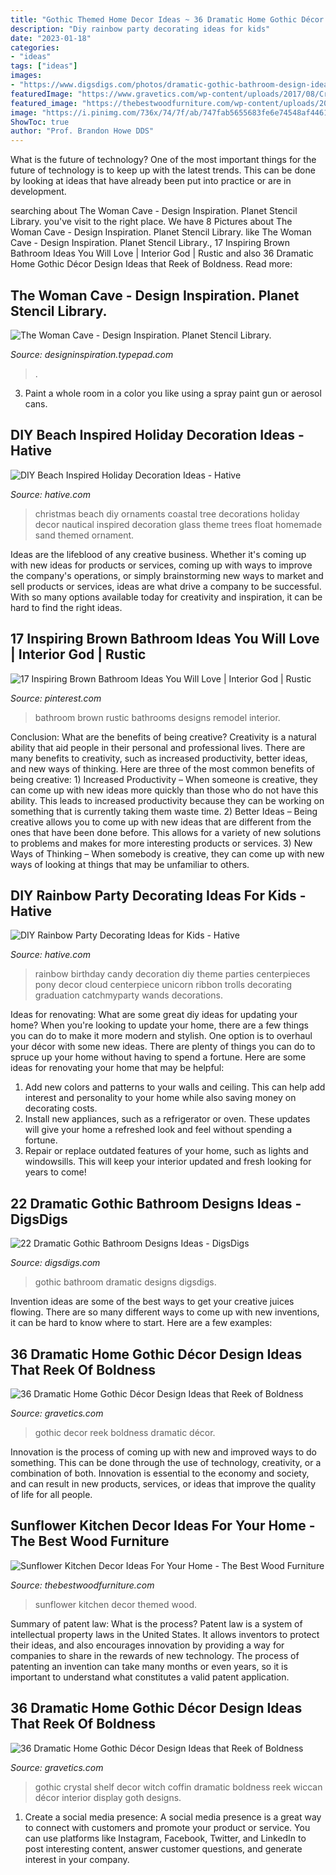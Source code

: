 ```yaml
---
title: "Gothic Themed Home Decor Ideas ~ 36 Dramatic Home Gothic Décor Design Ideas That Reek Of Boldness"
description: "Diy rainbow party decorating ideas for kids"
date: "2023-01-18"
categories:
- "ideas"
tags: ["ideas"]
images:
- "https://www.digsdigs.com/photos/dramatic-gothic-bathroom-design-ideas-4.jpg"
featuredImage: "https://www.gravetics.com/wp-content/uploads/2017/08/Crystal-shelf.jpg"
featured_image: "https://thebestwoodfurniture.com/wp-content/uploads/2018/09/Awesome-Kitchen-Sun-Flowers.jpg"
image: "https://i.pinimg.com/736x/74/7f/ab/747fab5655683fe6e74548af4461a16f.jpg"
ShowToc: true
author: "Prof. Brandon Howe DDS"
---
```



What is the future of technology?
One of the most important things for the future of technology is to keep up with the latest trends. This can be done by looking at ideas that have already been put into practice or are in development.

	

		
searching about The Woman Cave - Design Inspiration. Planet Stencil Library. you've visit to the right place. We have 8 Pictures about The Woman Cave - Design Inspiration. Planet Stencil Library. like The Woman Cave - Design Inspiration. Planet Stencil Library., 17 Inspiring Brown Bathroom Ideas You Will Love | Interior God | Rustic and also 36 Dramatic Home Gothic Décor Design Ideas that Reek of Boldness. Read more:
		
    
## The Woman Cave - Design Inspiration. Planet Stencil Library.

<img loading=lazy src="https://designinspiration.typepad.com/.a/6a00d834537f7169e2017eea1acb97970d-600wi" onerror="this.onerror=null;this.src='https://tse4.mm.bing.net/th?id=OIP.LcJUQv78rgNcS7zvl8kLVAHaLH&amp;pid=15.1';" alt="The Woman Cave - Design Inspiration. Planet Stencil Library.">

_Source: designinspiration.typepad.com_

>. 

	

3. Paint a whole room in a color you like using a spray paint gun or aerosol cans.

    
## DIY Beach Inspired Holiday Decoration Ideas - Hative

<img loading=lazy src="https://hative.com/wp-content/uploads/2015/11/beach-holiday-decorations/7-diy-beach-inspired-holiday-decoration-ideas.jpg" onerror="this.onerror=null;this.src='https://tse1.mm.bing.net/th?id=OIP.aPa0grScN2tcpQIF1mXuwgHaKo&amp;pid=15.1';" alt="DIY Beach Inspired Holiday Decoration Ideas - Hative">

_Source: hative.com_

>christmas beach diy ornaments coastal tree decorations holiday decor nautical inspired decoration glass theme trees float homemade sand themed ornament. 

	

Ideas are the lifeblood of any creative business. Whether it's coming up with new ideas for products or services, coming up with ways to improve the company's operations, or simply brainstorming new ways to market and sell products or services, ideas are what drive a company to be successful. With so many options available today for creativity and inspiration, it can be hard to find the right ideas.

    
## 17 Inspiring Brown Bathroom Ideas You Will Love | Interior God | Rustic

<img loading=lazy src="https://i.pinimg.com/736x/74/7f/ab/747fab5655683fe6e74548af4461a16f.jpg" onerror="this.onerror=null;this.src='https://tse3.mm.bing.net/th?id=OIP.P0nI3oqK6Szh81Xzgy8I4gHaLH&amp;pid=15.1';" alt="17 Inspiring Brown Bathroom Ideas You Will Love | Interior God | Rustic">

_Source: pinterest.com_

>bathroom brown rustic bathrooms designs remodel interior. 

	

Conclusion: What are the benefits of being creative?
Creativity is a natural ability that aid people in their personal and professional lives. There are many benefits to creativity, such as increased productivity, better ideas, and new ways of thinking. Here are three of the most common benefits of being creative: 1) Increased Productivity – When someone is creative, they can come up with new ideas more quickly than those who do not have this ability. This leads to increased productivity because they can be working on something that is currently taking them waste time. 2) Better Ideas – Being creative allows you to come up with new ideas that are different from the ones that have been done before. This allows for a variety of new solutions to problems and makes for more interesting products or services. 3) New Ways of Thinking – When somebody is creative, they can come up with new ways of looking at things that may be unfamiliar to others.

    
## DIY Rainbow Party Decorating Ideas For Kids - Hative

<img loading=lazy src="https://hative.com/wp-content/uploads/2014/11/diy-rainbow-party-decorating-ideas/4-candy-decoration.jpg" onerror="this.onerror=null;this.src='https://tse2.mm.bing.net/th?id=OIP.GfTxgQhCKywEmuWykiSTCAHaLG&amp;pid=15.1';" alt="DIY Rainbow Party Decorating Ideas for Kids - Hative">

_Source: hative.com_

>rainbow birthday candy decoration diy theme parties centerpieces pony decor cloud centerpiece unicorn ribbon trolls decorating graduation catchmyparty wands decorations. 

	

Ideas for renovating: What are some great diy ideas for updating your home?
When you're looking to update your home, there are a few things you can do to make it more modern and stylish. One option is to overhaul your décor with some new ideas. There are plenty of things you can do to spruce up your home without having to spend a fortune. Here are some ideas for renovating your home that may be helpful: 
1. Add new colors and patterns to your walls and ceiling. This can help add interest and personality to your home while also saving money on decorating costs. 
2. Install new appliances, such as a refrigerator or oven. These updates will give your home a refreshed look and feel without spending a fortune. 
3. Repair or replace outdated features of your home, such as lights and windowsills. This will keep your interior updated and fresh looking for years to come! 

    
## 22 Dramatic Gothic Bathroom Designs Ideas - DigsDigs

<img loading=lazy src="https://www.digsdigs.com/photos/dramatic-gothic-bathroom-design-ideas-4.jpg" onerror="this.onerror=null;this.src='https://tse4.mm.bing.net/th?id=OIP.kKABNMHOQ48PgUSyNSQPlAHaKQ&amp;pid=15.1';" alt="22 Dramatic Gothic Bathroom Designs Ideas - DigsDigs">

_Source: digsdigs.com_

>gothic bathroom dramatic designs digsdigs. 

	

Invention ideas are some of the best ways to get your creative juices flowing. There are so many different ways to come up with new inventions, it can be hard to know where to start. Here are a few examples: 

    
## 36 Dramatic Home Gothic Décor Design Ideas That Reek Of Boldness

<img loading=lazy src="https://www.gravetics.com/wp-content/uploads/2017/08/Moorish-Smoking-Room-The-Worsham-Rockefeller-House..jpg" onerror="this.onerror=null;this.src='https://tse4.mm.bing.net/th?id=OIP.TWURVUeRfVL1EYsaHFzdSAHaJg&amp;pid=15.1';" alt="36 Dramatic Home Gothic Décor Design Ideas that Reek of Boldness">

_Source: gravetics.com_

>gothic decor reek boldness dramatic décor. 

	

Innovation is the process of coming up with new and improved ways to do something. This can be done through the use of technology, creativity, or a combination of both. Innovation is essential to the economy and society, and can result in new products, services, or ideas that improve the quality of life for all people.

    
## Sunflower Kitchen Decor Ideas For Your Home - The Best Wood Furniture

<img loading=lazy src="https://thebestwoodfurniture.com/wp-content/uploads/2018/09/Awesome-Kitchen-Sun-Flowers.jpg" onerror="this.onerror=null;this.src='https://tse1.mm.bing.net/th?id=OIP.T5khY03suDBuypc6kuJGFAHaKx&amp;pid=15.1';" alt="Sunflower Kitchen Decor Ideas For Your Home - The Best Wood Furniture">

_Source: thebestwoodfurniture.com_

>sunflower kitchen decor themed wood. 

	

Summary of patent law: What is the process?
Patent law is a system of intellectual property laws in the United States. It allows inventors to protect their ideas, and also encourages innovation by providing a way for companies to share in the rewards of new technology. The process of patenting an invention can take many months or even years, so it is important to understand what constitutes a valid patent application.

    
## 36 Dramatic Home Gothic Décor Design Ideas That Reek Of Boldness

<img loading=lazy src="https://www.gravetics.com/wp-content/uploads/2017/08/Crystal-shelf.jpg" onerror="this.onerror=null;this.src='https://tse1.mm.bing.net/th?id=OIP.XipW44GLzJSYW9SpPPvtFwHaKs&amp;pid=15.1';" alt="36 Dramatic Home Gothic Décor Design Ideas that Reek of Boldness">

_Source: gravetics.com_

>gothic crystal shelf decor witch coffin dramatic boldness reek wiccan décor interior display goth designs. 

	

1. Create a social media presence: A social media presence is a great way to connect with customers and promote your product or service. You can use platforms like Instagram, Facebook, Twitter, and LinkedIn to post interesting content, answer customer questions, and generate interest in your company.


